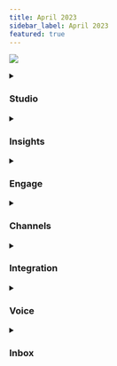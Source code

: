 ```yaml
---
title: April 2023
sidebar_label: April 2023
featured: true
---
```


  ![](https://i.imgur.com/Wj06Bz6.png)



<details>
<summary>

### Studio

</summary>


| New feature | Description |
| -------- | -------- |
| **Dynamic AI based chat for goal based conversations** | Our ChatGPT-powered feature guides users towards a goal, like lead generation, without the need for extra bot messages or context handling. The result is a more natural conversation experience, better goal completion rates, and higher bot conversion rates. <br/> <br/>**This feature is in beta currently**|
       
    
</details>



<details>
<summary>

### Insights

</summary>

| New features | Description |
| --- | --- |
| **Alerts to notify bot failures** | Proactively monitor failures and issues in the bot by creating alerts to notify you when set rules are met. |
| **Analyze your campaign performance with our new Campaign Notifications Report** | Gain valuable insights into your campaign performance with our new report. Monitor important details such as campaign dates, template IDs, status updates, and message counts all in one place.<br/> <br/>You can easily download the report or schedule it to be sent to your email on a recurring basis, providing you with regular updates on your campaign performance. It is available under **Metrics** > **Export**. |
| **Hourly grouping of timestamps for efficient data analysis** | You can use the 'Group by Hourly' option to group timestamps while summarizing a table. |      
</details>

<details>
<summary>

### Engage 

</summary>

| New feature | Description | 
| --- | --- | 
| **Introducing a new channel in Flows: Outbound Campaigns on Google Business Messages** | Flows now support a new outbound campaign channel, allowing you to utilise Google Business Messages (GBM) for your marketing campaigns.<br/><br/> [**Learn more**](https://docs.yellow.ai/docs/platform_concepts/engagement/outbound/templates/gbm-template) | 
    

| Enhancement | Description |
| -------- | -------- |
| **Automated location-specific data capture for web and Whatsapp bots to improve user records' accuracy and completeness** <br/> | Our system now automatically captures location-specific information on your Web and WhatsApp bots. The Web bot uses the user's IP address to capture timezone and country, while the WhatsApp bot captures the user's country through their phone number. <br/><br/> [**Learn more**](https://docs.yellow.ai/docs/platform_concepts/engagement/cdp/user_data/store_conv_data#automated-capturing-of-location-specific-user-properties) |



    
</details>


<details>
<summary>

### Channels

</summary>

| Enhancements | Description |
| --- | --- |
| **Introduced Favicons to enhance user experience with distinctive website icons** | While a user is on a different page or screen, the widget displays a favicon along with a text message.<br/> |
| **Domain whitelisting to protect your bot script and prevent unauthorized use** | You can whitelist a set of domains on which your bot can be loaded, preventing others from copying your script and using the bot on their websites. <br/><br/> [**Learn more**](https://docs.yellow.ai/docs/platform_concepts/channelConfiguration/domain-whitelisting) |
| **Mobile SDK resources made available in the deploy section for quick access to help** | The Setup page includes help documentation links for the corresponding SDK under the Deploy section to assist in deploying a chat widget on your mobile application.<br/><br/> [**Learn more**](https://docs.yellow.ai/docs/platform_concepts/channelConfiguration/web-widget#24-deploy-chat-widget) |
| **Introducing the Minimize Banner option to streamline the user experience for bots with multiple banners**| If multiple banners are configured for a chatbot, they are automatically scrolled every five seconds. When this option is enabled, the close button is replaced with a minimize button.<br/><br/> [**Learn more**](https://docs.yellow.ai/docs/platform_concepts/channelConfiguration/chat-widget-components#110-callout-banner) |
| **Encrypt ymAuthenticationToken for enhanced protection** | You can encrypt your tokens before loading the chat widget for added security. |
    

</details>

<details>
<summary>

### Integration  

</summary>

| New feature | Description |
| -------- | -------- |
| **Simplified schedule management with MS Outlook** <br/> | This integration lets you manage your Microsoft Outlook account from yellow.ai. <br/><br/> You can easily create, reschedule, retrieve, and cancel online meetings and events, view the availability of others, suggest convenient meeting times, and attach files to events for easy organization. <br/><br/> [**Learn more**](https://docs.yellow.ai/docs/platform_concepts/appConfiguration/outlook-calendar) |

</details>


<details>
<summary>

### Voice

</summary>

| New features | Description |
| --- | --- |
| **User Raw Utterance Recording to analyze Speech-To-Text** | Record user speech separately for each question to analyze STT accuracy. |
| **Conversational Latency Recording to analyze factors impacting latency** | Record turn-level conversational latency and atomic factors impacting latency (For example, STT time, NLP processing time, TTS time). |
| **Sending Top 5 STT transcriptions with confidence for better user response** | Send Top 5 utterances (including the highest confidence one) after STT to help NLP improve user response. |
| **Configuration for Ignoring low volume/clarity voice for better experience** | Ignore low volume/clarity voice transcription by setting a confidence factor. |

    
    
</details>


<details>
<summary>

### Inbox

</summary>

| Enhancements | Description |
| --- | --- |
| **Displaying agent alias name for agent's privacy** | This allows agents to use an alias instead of their real name when communicating with customers. The customer will see the agent's alias name during conversations. However, we will maintain the agent's real name for reporting and monitoring purposes on the platform. This feature helps to protect the agent's privacy while still maintaining the highest level of customer service possible. <br/> <br/>[**Learn more**](https://docs.yellow.ai/docs/cookbooks/inbox/alias) |
| **Text editor for no-code email ticketing** | We have added a rich text editor that allows a more customized and user-friendly experience. The editor includes options such as attaching files, utilizing ticket variables, and formatting text. <br/> <br/>[**Learn more**](https://docs.yellow.ai/docs/platform_concepts/inbox/inbox-settings/workflows/emailticketing) |
| **Canned response search for accurate search results** | Users can now search for canned responses based on both the keyword and the content of the response. This saves time and improves the accuracy of the search results. <br/> Please note that media type canned responses can only be searched using the defined keyword or tag. |
| **Chat summarisation to understand bot conversations in one click** | Summarise chat is an AI powered feature that automatically generates a summary of the entire conversation. This eliminates the need for agents to manually read through multiple exchanges between the bot, agent, and customer, and provides them the entire context of the ticket.<br/> <br/>[**Learn more**](https://docs.yellow.ai/docs/platform_concepts/inbox/chats/genai#summarize-chat-conversation) |
| **Tone selection for personalised conversations** | With this agents can now select a different tone for their responses based on the customer's mood and the nature of the conversation. By selecting an appropriate tone, agents can create a more empathetic and personalized interaction with customers.<br/> <br/>[**Learn more**](https://docs.yellow.ai/docs/platform_concepts/inbox/chats/genai#change-the-tone-of-a-typed-message) |
    
    
</details>



 

